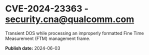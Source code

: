 # CVE-2024-23363 - security.cna@qualcomm.com

Transient DOS while processing an improperly formatted Fine Time Measurement (FTM) management frame.

**Publish date:** 2024-06-03
